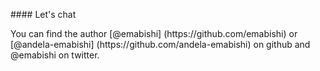 \#\#\#\# Let's chat

You can find the author \[@emabishi\] \(https:\/\/github.com\/emabishi\) or \[@andela-emabishi\] \(https:\/\/github.com\/andela-emabishi\) on github and @emabishi on twitter.

